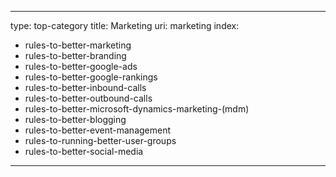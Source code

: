 
---
type: top-category
title: Marketing
uri: marketing
index:
  - rules-to-better-marketing
  - rules-to-better-branding
  - rules-to-better-google-ads
  - rules-to-better-google-rankings
  - rules-to-better-inbound-calls
  - rules-to-better-outbound-calls
  - rules-to-better-microsoft-dynamics-marketing-(mdm)
  - rules-to-better-blogging
  - rules-to-better-event-management
  - rules-to-running-better-user-groups
  - rules-to-better-social-media
---

